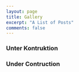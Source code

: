 ```yaml
---
layout: page
title: Gallery
excerpt: "A List of Posts"
comments: false
---
```


### Unter Kontruktion

### Under Contruction
